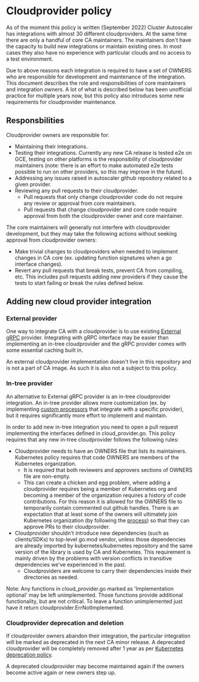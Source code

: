 # Cloudprovider policy

As of the moment this policy is written (September 2022) Cluster Autoscaler has
integrations with almost 30 different cloudproviders. At the same time there
are only a handful of core CA maintainers. The maintainers don't have the
capacity to build new integrations or maintain existing ones. In most cases they
also have no experience with particular clouds and no access to a test
environment.

Due to above reasons each integration is required to have a set of OWNERS who
are responsible for development and maintenance of the integration. This
document describes the role and responsibilities of core maintainers and
integration owners. A lot of what is described below has been unofficial
practice for multiple years now, but this policy also introduces some new
requirements for cloudprovider maintenance.

## Responsbilities

Cloudprovider owners are responsible for:

  * Maintaining their integrations.
  * Testing their integrations. Currently any new CA release is tested e2e on
    GCE, testing on other platforms is the responsibility of cloudprovider
    maintainers (note: there is an effort to make automated e2e tests possible
    to run on other providers, so this may improve in the future).
  * Addressing any issues raised in autoscaler github repository related to a
    given provider.
  * Reviewing any pull requests to their cloudprovider.
    * Pull requests that only change cloudprovider code do not require any
      review or approval from core maintainers.
    * Pull requests that change cloudprovider and core code require approval
      from both the cloudprovider owner and core maintainer.

The core maintainers will generally not interfere with cloudprovider
development, but they may take the following actions without seeking approval
from cloudprovider owners:

  * Make trivial changes to cloudproviders when needed to implement changes in
    CA core (ex. updating function signatures when a go interface
    changes).
  * Revert any pull requests that break tests, prevent CA from compiling, etc.
    This includes pull requests adding new providers if they cause the tests to
    start failing or break the rules defined below.

## Adding new cloud provider integration

### External provider

One way to integrate CA with a cloudprovider is to use existing
[External
gRPC](https://github.com/kubernetes/autoscaler/tree/master/cluster-autoscaler/cloudprovider/externalgrpc)
provider. Integrating with gRPC interface may be easier than implementing an
in-tree cloudprovider and the gRPC provider comes with some essential caching
built in.

An external cloudprovider implementation doesn't live in this repository and is
not a part of CA image. As such it is also not a subject to this policy.

### In-tree provider

An alternative to External gRPC provider is an in-tree cloudprovider
integration. An in-tree provider allows more customization (ex. by implementing
[custom processors](https://github.com/kubernetes/autoscaler/tree/master/cluster-autoscaler/processors)
that integrate with a specific provider), but it requires significantly more effort to
implement and maintain.

In order to add new in-tree integration you need to open a pull request implementing
the interfaces defined in cloud\_provider.go. This policy requires that any new
in-tree cloudprovider follows the following rules:

  * Cloudprovider needs to have an OWNERS file that lists its maintainers.
    Kubernetes policy requires that code OWNERS are members of the Kubernetes
    organization.
    * It is required that both reviewers and approvers sections of OWNERS file
      are non-empty.
    * This can create a chicken and egg problem, where adding a cloudprovider
    requires being a member of Kubernetes org and becoming a member of the
    organization requires a history of code contributions. For this reason it
    is allowed for the OWNERS file to temporarily contain
    commented out github handles. There is an expectation that at least some of
    the owners will ultimately join Kubernetes organization (by following the
    [process](https://github.com/kubernetes/community/blob/master/community-membership.md))
    so that they can approve PRs to their cloudprovider.
  * Cloudprovider shouldn't introduce new dependencies (such as clients/SDKs)
    to top-level go.mod vendor, unless those dependencies are already imported
    by kubernetes/kubernetes repository and the same version of the library is
    used by CA and Kubernetes. This requirement is mainly driven by
    the problems with version conflicts in transitive dependencies we've
    experienced in the past.
    * Cloudproviders are welcome to carry their dependencies inside their
      directories as needed.

Note: Any functions in cloud\_provider.go marked as 'Implementation optional'
may be left unimplemented. Those functions provide additional functionality, but
are not critical. To leave a function unimplemented just have it return
cloudprovider.ErrNotImplemented.

### Cloudprovider deprecation and deletion

If cloudprovider owners abandon their integration, the particular
integration will be marked as deprecated in the next CA minor release. A
deprecated cloudprovider will be completely removed after 1 year as per
[Kubernetes deprecation
policy](https://kubernetes.io/docs/reference/using-api/deprecation-policy/#deprecating-a-feature-or-behavior).

A deprecated cloudprovider may become maintained again if the owners become
active again or new owners step up.
